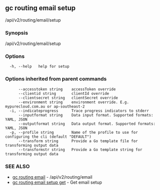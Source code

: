 ## gc routing email setup

/api/v2/routing/email/setup

### Synopsis

/api/v2/routing/email/setup

### Options

```
  -h, --help   help for setup
```

### Options inherited from parent commands

```
      --accesstoken string    accessToken override
      --clientid string       clientId override
      --clientsecret string   clientSecret override
      --environment string    environment override. E.g. mypurecloud.com.au or ap-southeast-2
  -i, --indicateprogress      Trace progress indicators to stderr
      --inputformat string    Data input format. Supported formats: YAML, JSON
      --outputformat string   Data output format. Supported formats: YAML, JSON
  -p, --profile string        Name of the profile to use for configuring the cli (default "DEFAULT")
      --transform string      Provide a Go template file for transforming output data
      --transformstr string   Provide a Go template string for transforming output data
```

### SEE ALSO

* [gc routing email](gc_routing_email.html)	 - /api/v2/routing/email
* [gc routing email setup get](gc_routing_email_setup_get.html)	 - Get email setup


